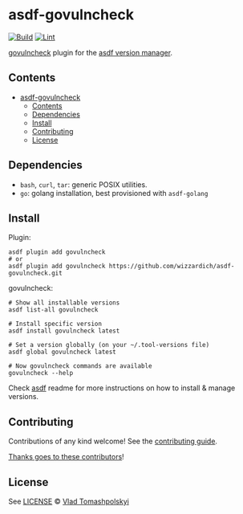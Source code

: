 # asdf-govulncheck

[![Build](https://github.com/wizzardich/asdf-govulncheck/actions/workflows/build.yml/badge.svg)](https://github.com/wizzardich/asdf-govulncheck/actions/workflows/build.yml) [![Lint](https://github.com/wizzardich/asdf-govulncheck/actions/workflows/lint.yml/badge.svg)](https://github.com/wizzardich/asdf-govulncheck/actions/workflows/lint.yml)

[govulncheck](https://github.com/golang/vuln) plugin for the [asdf version manager](https://asdf-vm.com).

## Contents

- [asdf-govulncheck](#asdf-govulncheck)
  - [Contents](#contents)
  - [Dependencies](#dependencies)
  - [Install](#install)
  - [Contributing](#contributing)
  - [License](#license)

## Dependencies

- `bash`, `curl`, `tar`: generic POSIX utilities.
- `go`: golang installation, best provisioned with `asdf-golang`

## Install

Plugin:

```shell
asdf plugin add govulncheck
# or
asdf plugin add govulncheck https://github.com/wizzardich/asdf-govulncheck.git
```

govulncheck:

```shell
# Show all installable versions
asdf list-all govulncheck

# Install specific version
asdf install govulncheck latest

# Set a version globally (on your ~/.tool-versions file)
asdf global govulncheck latest

# Now govulncheck commands are available
govulncheck --help
```

Check [asdf](https://github.com/asdf-vm/asdf) readme for more instructions on how to
install & manage versions.

## Contributing

Contributions of any kind welcome! See the [contributing guide](contributing.md).

[Thanks goes to these contributors](https://github.com/wizzardich/asdf-govulncheck/graphs/contributors)!

## License

See [LICENSE](LICENSE) © [Vlad Tomashpolskyi](https://github.com/wizzardich/)
